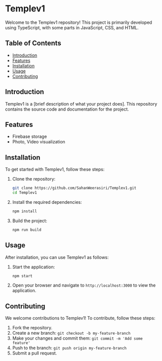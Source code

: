# Templev1

Welcome to the Templev1 repository! This project is primarily developed using TypeScript, with some parts in JavaScript, CSS, and HTML.

## Table of Contents

- [Introduction](#introduction)
- [Features](#features)
- [Installation](#installation)
- [Usage](#usage)
- [Contributing](#contributing)

## Introduction

Templev1 is a [brief description of what your project does]. This repository contains the source code and documentation for the project.

## Features

- Firebase storage
- Photo, Video visualization

## Installation

To get started with Templev1, follow these steps:

1. Clone the repository:
   ```bash
   git clone https://github.com/SahanWeerasiri/Templev1.git
   cd Templev1
   ```

2. Install the required dependencies:
   ```bash
   npm install
   ```

3. Build the project:
   ```bash
   npm run build
   ```

## Usage

After installation, you can use Templev1 as follows:

1. Start the application:
   ```bash
   npm start
   ```

2. Open your browser and navigate to `http://localhost:3000` to view the application.

## Contributing

We welcome contributions to Templev1! To contribute, follow these steps:

1. Fork the repository.
2. Create a new branch: `git checkout -b my-feature-branch`
3. Make your changes and commit them: `git commit -m 'Add some feature'`
4. Push to the branch: `git push origin my-feature-branch`
5. Submit a pull request.

